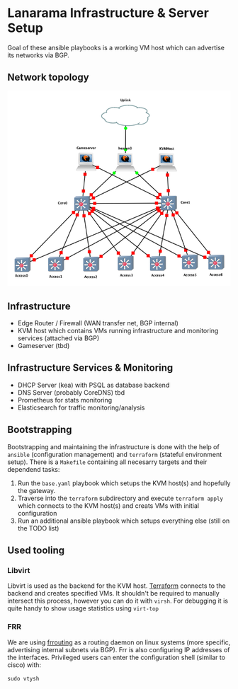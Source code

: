 # Lanarama Infrastructure & Server Setup

Goal of these ansible playbooks is a working VM host which can advertise its networks via BGP.

## Network topology
![network topology](.assets/img/topo.png)

## Infrastructure
- Edge Router / Firewall (WAN transfer net, BGP internal)
- KVM host which contains VMs running infrastructure and monitoring services (attached via BGP)
- Gameserver (tbd)

## Infrastructure Services & Monitoring
- DHCP Server (kea) with PSQL as database backend
- DNS Server (probably CoreDNS) tbd
- Prometheus for stats monitoring
- Elasticsearch for traffic monitoring/analysis

## Bootstrapping
Bootstrapping and maintaining the infrastructure is done with the help of `ansible` (configuration management) and `terraform` (stateful environment setup).
There is a `Makefile` containing all necesarry targets and their dependend tasks:

1. Run the `base.yaml` playbook which setups the KVM host(s) and hopefully the gateway.
2. Traverse into the `terraform` subdirectory and execute `terraform apply` which connects to the KVM host(s) and creats VMs with initial configuration
3. Run an additional ansible playbook which setups everything else (still on the TODO list)


## Used tooling

### Libvirt
Libvirt is used as the backend for the KVM host. [Terraform](https://www.terraform.io) connects to the backend and creates specified VMs. It shouldn't be required to manually intersect this process, however you can do it with `virsh`. For debugging it is quite handy to show usage statistics using `virt-top`

### FRR
We are using [frrouting](https://frrouting.org) as a routing daemon on linux systems (more specific, advertising internal subnets via BGP). Frr is also configuring IP addresses of the interfaces.
Privileged users can enter the configuration shell (similar to cisco) with:
```
sudo vtysh
```
